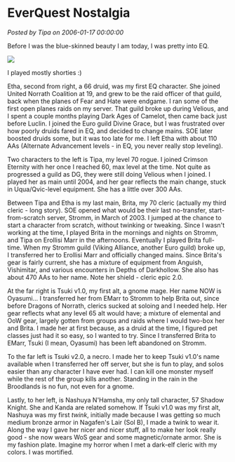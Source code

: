 # EverQuest Nostalgia

*Posted by Tipa on 2006-01-17 00:00:00*

Before I was the blue-skinned beauty I am today, I was pretty into EQ.

![](../../../images/eqchars.jpg)

I played mostly shorties :)

Etha, second from right, a 66 druid, was my first EQ character. She joined United Norrath Coalition at 19, and grew to be the raid officer of that guild, back when the planes of Fear and Hate were endgame. I ran some of the first open planes raids on my server. That guild broke up during Velious, and I spent a couple months playing Dark Ages of Camelot, then came back just before Luclin. I joined the Euro guild Divine Grace, but I was frustrated over how poorly druids fared in EQ, and decided to change mains. SOE later boosted druids some, but it was too late for me. I left Etha with about 110 AAs (Alternate Advancement levels - in EQ, you never really stop leveling).

Two characters to the left is Tipa, my level 70 rogue. I joined Crimson Eternity with her once I reached 60, max level at the time. Not quite as progressed a guild as DG, they were still doing Velious when I joined. I played her as main until 2004, and her gear reflects the main change, stuck in Uqua/Qvic-level equipment. She has a little over 300 AAs.

Between Tipa and Etha is my last main, Brita, my 70 cleric (actually my third cleric - long story). SOE opened what would be their last no-transfer, start-from-scratch server, Stromm, in March of 2003. I jumped at the chance to start a character from scratch, without twinking or tweaking. Since I wasn't working at the time, I played Brita in the mornings and nights on Stromm, and Tipa on Erollisi Marr in the afternoons. Eventually I played Brita full-time. When my Stromm guild (Viking Alliance, another Euro guild) broke up, I transferred her to Erollisi Marr and officially changed mains. Since Brita's gear is fairly current, she has a mixture of equipment from Anguish, Vishimitar, and various encounters in Depths of Darkhollow. She also has about 470 AAs to her name. Note her shield - cleric epic 2.0.

At the far right is Tsuki v1.0, my first alt, a gnome mage. Her name NOW is Oyasumi... I transferred her from EMarr to Stromm to help Brita out, since before Dragons of Norrath, clerics sucked at soloing and I needed help. Her gear reflects what any level 65 alt would have; a mixture of elemental and OoW gear, largely gotten from groups and raids where I would two-box her and Brita. I made her at first because, as a druid at the time, I figured pet classes just had it so easy, so I wanted to try. Since I transferred Brita to EMarr, Tsuki (I mean, Oyasumi) has been left abandoned on Stromm.

To the far left is Tsuki v2.0, a necro. I made her to keep Tsuki v1.0's name available when I transferred her off server, but she is fun to play, and solos easier than any character I have ever had. I can kill one monster myself while the rest of the group kills another. Standing in the rain in the Broodlands is no fun, not even for a gnome.

Lastly, to her left, is Nashuya N'Hamsha, my only tall character, 57 Shadow Knight. She and Kanda are related somehow. If Tsuki v1.0 was my first alt, Nashuya was my first *twink*, initially made because I was getting so much medium bronze armor in Nagafen's Lair (Sol B), I made a twink to wear it. Along the way I gave her nicer and nicer stuff, all to make her look really good - she now wears WoS gear and some magnetic/ornate armor. She is my fashion plate. Imagine my horror when I met a dark-elf cleric with my colors. I was mortified.
